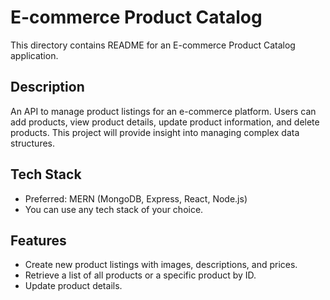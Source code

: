 # E-commerce Product Catalog
This directory contains README for an E-commerce Product Catalog application.

## Description
An API to manage product listings for an e-commerce platform. Users can add products, view product details, update product information, and delete products. This project will provide insight into managing complex data structures.

## Tech Stack
- Preferred: MERN (MongoDB, Express, React, Node.js)
- You can use any tech stack of your choice.

## Features
- Create new product listings with images, descriptions, and prices.
- Retrieve a list of all products or a specific product by ID.
- Update product details.